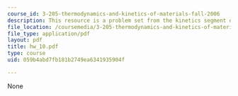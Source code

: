 ```yaml
---
course_id: 3-205-thermodynamics-and-kinetics-of-materials-fall-2006
description: This resource is a problem set from the kinetics segment of the course.
file_location: /coursemedia/3-205-thermodynamics-and-kinetics-of-materials-fall-2006/059b4abd7fb181b2749ea6341935904f_hw_10.pdf
file_type: application/pdf
layout: pdf
title: hw_10.pdf
type: course
uid: 059b4abd7fb181b2749ea6341935904f

---
```

None